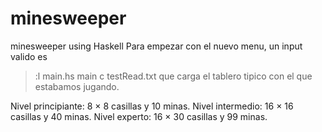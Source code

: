 # minesweeper
minesweeper using Haskell
Para empezar con el nuevo menu, un input valido es
>:l main.hs
>main
>c
>testRead.txt
que carga el tablero tipico con el que estabamos jugando.

Nivel principiante: 8 × 8 casillas y 10 minas.
Nivel intermedio: 16 × 16 casillas y 40 minas.
Nivel experto: 16 × 30 casillas y 99 minas.
